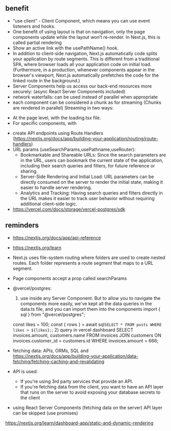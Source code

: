 ## benefit
* “use client” - Client Component, which means you can use event listeners and hooks.
* One benefit of using layout is that on navigation, only the page components update while the layout won’t re-render. In Next.js, this is called partial rendering
* Show an active link with the usePathName() hook.
* In addition to client-side navigation, Next.js automatically code splits your application by route segments. This is different from a traditional SPA, where browser loads all your application code on initial load.
(Furthermore, in a production, whenever <Link> components appear in the browser's viewport, Next.js automatically prefetches the code for the linked route in the background.)
* Server Components help us access our back-end resources more securely:
 (async React Server Components included)
* network waterfalls: can be used instead of parallel when appropriate
* each component can be considered a chunk as for streaming (Chunks are rendered in parallel)
Streaming in two ways:
 - At the page level, with the loading.tsx file.
 - For specific components, with <Suspense>
* create API endpoints using Route Handlers (https://nextjs.org/docs/app/building-your-application/routing/route-handlers)
* URL params (useSearchParams,usePathname,useRouter):
    - Bookmarkable and Shareable URLs: Since the search parameters are in the URL, users can bookmark the current state of the application, including their search queries and filters, for future reference or sharing.
    - Server-Side Rendering and Initial Load: URL parameters can be directly consumed on the server to render the initial state, making it easier to handle server rendering.
    - Analytics and Tracking: Having search queries and filters directly in the URL makes it easier to track user behavior without requiring additional client-side logic.
* https://vercel.com/docs/storage/vercel-postgres/sdk

## reminders
- https://nextjs.org/docs/app/api-reference
- https://nextjs.org/learn
- Next.js uses file-system routing where folders are used to create nested routes. Each folder represents a route segment that maps to a URL segment.
- Page components accept a prop called searchParams
-  @vercel/postgres:
    1) use inside any Server Component. But to allow you to navigate the components more easily, we've kept all the data queries in the data.ts file, and you can import them into the components
    import { sql } from "@vercel/postgres";

    const likes = 100;
    const { rows } = await sql`SELECT * FROM posts WHERE likes > ${likes};`;
    2) query in vercel dashboard
    SELECT invoices.amount, customers.name
    FROM invoices
    JOIN customers ON invoices.customer_id = customers.id
    WHERE invoices.amount = 666;
- fetching data: APIs, ORMs, SQL and https://nextjs.org/docs/app/building-your-application/data-fetching/fetching-caching-and-revalidating
- API is used:
    * If you're using 3rd party services that provide an API.
    * If you're fetching data from the client, you want to have an API layer that runs on the server to avoid exposing your database secrets to the client
- using React Server Components (fetching data on the server) API layer can be skipped (use promises)

https://nextjs.org/learn/dashboard-app/static-and-dynamic-rendering